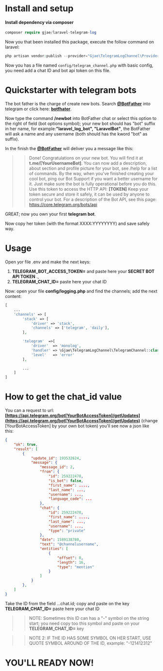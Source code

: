 # Install and setup

#### Install dependency via composer

```php
composer require gjae/laravel-telegram-log
```

Now you that been installed this package, execute the follow command on laravel:

```php
php artisan vendor:publish --provider="Gjae\TelegramLogChannel\Providers\TelegramChannelProvider"
```

Now you has a file named ```config/telegram_channel.php``` with basic config, you need add a chat ID and bot api token on this file.

# Quickstarter with telegram bots

The bot father is the charge of create new bots.
Search __[@BotFather](https://t.me/BotFather)__ into telegram or click here: __[botfhater](https://t.me/BotFather)__.

Now type the command __/newbot__ into BotFather chat or select this option to the right of field (bot options symbol); your new bot should has "bot" suffix in her name, for example:__"laravel_log_bot", "LaravelBot"__, the BotFather will ask a name and any username (both should has the kword "bot" as suffix).

In the finish the __[@BotFather](https://t.me/BotFather)__ will deliver you a message like this: 

>> Done! Congratulations on your new bot. You will find it at __t.me/[YourUsernameBot]__. You can now add a description, about section and profile picture for your bot, see /help for a list of commands. By the way, when you've finished creating your cool bot, ping our Bot Support if you want a better username for it. Just make sure the bot is fully operational before you do this.
>> Use this token to access the HTTP API:
>> __[TOKEN]__
>> Keep your token secure and store it safely, it can be used by anyone to control your bot.
>> For a description of the Bot API, see this page: https://core.telegram.org/bots/api

GREAT; now you own your first __telegram bot__.

Now copy her token (with the format XXXX:YYYYYYYY) and save safely way.

# Usage

Open yor file .env and make the next keys: 
1.  __TELEGRAM_BOT_ACCESS_TOKEN=__ and paste here your __SECRET BOT API TOKEN__ ., 
2. __TELEGRAM_CHAT_ID=__ paste here your chat ID

Now: open your file __config/logging.php__ and find the channels; add the next content:

```php
[
    ...
    'channels' => [
        'stack' => [
            'driver' => 'stack',
            'channels' => ['telegram', 'daily'],
        ],

        'telegram'  =>[
            'driver'  => 'monolog',
            'handler' => \Gjae\TelegramLogChannel\TelegramChannel::class,
            'level'   => 'error'
        ],

        ...
    ]
]

```

# How to get the chat_id value

You can a request to url: __[https://api.telegram.org/bot[YourBotAccessToken]/getUpdates](https://api.telegram.org/bot[YourBotAccessToken]/getUpdates)__ (change [YourBotAccessToken] by your own bot token) you'll see now a json like this:

```json
{
    "ok": true,
    "result": [
        {
            "update_id": 193532624,
            "message": {
                "message_id": 2,
                "from": {
                    "id": 259222478,
                    "is_bot": false,
                    "first_name": ....,
                    "last_name": ...,
                    "username": ...,
                    "language_code": ...
                },
                "chat": {
                    "id": 259222478,
                    "first_name": ....,
                    "last_name": ...,
                    "username": ...,
                    "type": "private"
                },
                "date": 1589138780,
                "text": "@channelusername",
                "entities": [
                    {
                        "offset": 0,
                        "length": 16,
                        "type": "mention"
                    }
                ]
            }
        },
    ]
}
```

Take the ID from the field  ...chat.id; copy and paste on the key __TELEGRAM_CHAT_ID=__ paste here your chat ID 

>> NOTE: Sometimes this ID can has a "-" symbol on the string start; you need copy too this symbol and paste on your __TELEGRAM_CHAT_ID=__ key

>> NOTE 2: IF THE ID HAS SOME SYMBOL ON HER START, USE QUOTE SYMBOL AROUND OF THE ID, example: "-121412312"

# YOU'LL READY NOW!